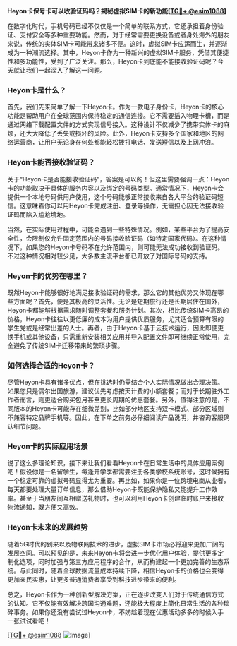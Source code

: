**Heyon卡保号卡可以收验证码吗？揭秘虚拟SIM卡的新功能[[TG💪+ @esim1088](https://t.me/s/esim1088)]**

在数字化时代，手机号码已经不仅仅是一个简单的联系方式，它还承担着身份验证、支付安全等多种重要功能。然而，对于经常需要更换设备或者身处海外的朋友来说，传统的实体SIM卡可能带来诸多不便。这时，虚拟SIM卡应运而生，并逐渐成为一种潮流选择。其中，Heyon卡作为一种新兴的虚拟SIM卡服务，凭借其便捷性和多功能性，受到了广泛关注。那么，Heyon卡到底能不能接收验证码呢？今天就让我们一起深入了解这一问题。

### Heyon卡是什么？

首先，我们先来简单了解一下Heyon卡。作为一款电子身份卡，Heyon卡的核心功能是帮助用户在全球范围内保持稳定的通信连接。它不需要插入物理卡槽，而是通过网络下载配置文件的方式实现信号接入。这种设计不仅减少了携带实体卡的麻烦，还大大降低了丢失或损坏的风险。此外，Heyon卡支持多个国家和地区的网络运营商，让用户无论身在何处都能轻松拨打电话、发送短信以及上网冲浪。

### Heyon卡能否接收验证码？

关于“Heyon卡是否能接收验证码”，答案是可以的！但这里需要强调一点：Heyon卡的功能取决于具体的服务内容以及绑定的号码类型。通常情况下，Heyon卡会提供一个本地号码供用户使用，这个号码能够正常接收来自各大平台的验证码短信。这意味着你可以用Heyon卡完成注册、登录等操作，无需担心因无法接收验证码而陷入尴尬境地。

当然，在实际使用过程中，可能会遇到一些特殊情况。例如，某些平台为了提高安全性，会限制仅允许固定范围内的号码接收验证码（如特定国家代码）。在这种情况下，如果您的Heyon卡号码不在允许范围内，则可能无法成功接收到验证码。不过这种情况相对较少见，大多数主流平台都已开放了对国际号码的支持。

### Heyon卡的优势在哪里？

既然Heyon卡能够很好地满足接收验证码的需求，那么它的其他优势又体现在哪些方面呢？首先，便是其极高的灵活性。无论是短期旅行还是长期居住在国外，Heyon卡都能够根据需求随时调整套餐和服务计划。其次，相比传统SIM卡高昂的价格，Heyon卡往往以更低廉的成本为用户提供优质服务，尤其适合预算有限的学生党或是经常出差的人士。再者，由于Heyon卡基于云技术运行，因此即便更换手机或其他设备，只需重新安装相关应用并导入配置文件即可继续正常使用，完全避免了传统SIM卡迁移带来的繁琐步骤。

### 如何选择合适的Heyon卡？

尽管Heyon卡具有诸多优点，但在挑选时仍需结合个人实际情况做出合理决策。如果您只是偶尔出国旅游，建议优先考虑按天计费的小额套餐；而对于长期驻外工作者而言，则更适合购买包月甚至更长周期的优惠套餐。另外，值得注意的是，不同版本的Heyon卡可能存在细微差别，比如部分地区支持双卡模式、部分区域则不兼容特定品牌手机等。因此，在下单之前务必仔细阅读产品说明，并咨询客服确认细节问题。

### Heyon卡的实际应用场景

说了这么多理论知识，接下来让我们看看Heyon卡在日常生活中的具体应用案例吧！假设你是一名留学生，每逢开学季都需要注册各类学校系统账号，这时候拥有一个稳定可靠的虚拟号码显得尤为重要。再比如，如果你是一位跨境电商从业者，每天都要处理大量订单信息，那么借助Heyon卡既能保护隐私又能提升工作效率。甚至于当朋友间互相赠送礼物时，也可以利用Heyon卡创建临时账户来接收物流通知，既方便又高效。

### Heyon卡未来的发展趋势

随着5G时代的到来以及物联网技术的进步，虚拟SIM卡市场必将迎来更加广阔的发展空间。可以预见的是，未来Heyon卡将会进一步优化用户体验，提供更多定制化选项，同时加强与第三方应用程序的合作，从而构建起一个更加完善的生态系统。与此同时，随着全球数据流量成本持续下降，相信Heyon卡的价格也会变得更加亲民实惠，让更多普通消费者享受到科技进步带来的便利。

总之，Heyon卡作为一种创新型解决方案，正在逐步改变人们对于传统通信方式的认知。它不仅能有效解决跨国沟通难题，还能极大程度上简化日常生活的各种琐碎事务。如果你还没有尝试过Heyon卡，不妨趁着现在优惠活动多多的时候入手一张试试看吧！

[[TG💪+ @esim1088](https://t.me/s/esim1088) ![Image](https://i.postimg.cc/4NQfJmqS/Snipaste-2025-05-13-00-14-12.png)]